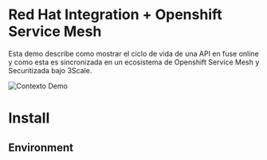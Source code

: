# Red Hat Integration + Openshift Service Mesh 
Esta demo describe como mostrar el ciclo de vida de una API en fuse online y como esta es sincronizada en un ecosistema de Openshift Service Mesh y Securitizada bajo 3Scale.

![Contexto Demo](https://drive.google.com/uc?id=1qH6bAffCI2dysmdxYwFmdl1LXVWHazwn)
# Install

## Environment



<!--stackedit_data:
eyJoaXN0b3J5IjpbMTU3MzIzMzg1NCwtMjExNjY3OTY1Miw4Mj
QxMDI5NTAsLTU3NjAyODg1NF19
-->